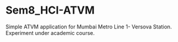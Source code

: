 Sem8_HCI-ATVM
=============

Simple ATVM application for Mumbai Metro Line 1- Versova Station.
Experiment under academic course.